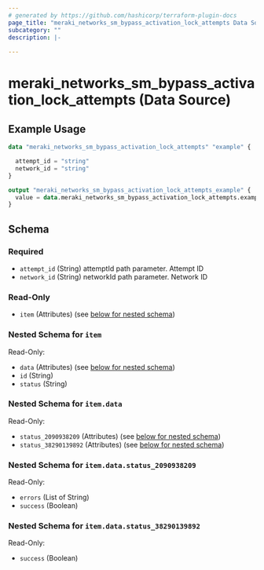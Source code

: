 ```yaml
---
# generated by https://github.com/hashicorp/terraform-plugin-docs
page_title: "meraki_networks_sm_bypass_activation_lock_attempts Data Source - terraform-provider-meraki"
subcategory: ""
description: |-
  
---
```


# meraki_networks_sm_bypass_activation_lock_attempts (Data Source)



## Example Usage

```terraform
data "meraki_networks_sm_bypass_activation_lock_attempts" "example" {

  attempt_id = "string"
  network_id = "string"
}

output "meraki_networks_sm_bypass_activation_lock_attempts_example" {
  value = data.meraki_networks_sm_bypass_activation_lock_attempts.example.item
}
```

<!-- schema generated by tfplugindocs -->
## Schema

### Required

- `attempt_id` (String) attemptId path parameter. Attempt ID
- `network_id` (String) networkId path parameter. Network ID

### Read-Only

- `item` (Attributes) (see [below for nested schema](#nestedatt--item))

<a id="nestedatt--item"></a>
### Nested Schema for `item`

Read-Only:

- `data` (Attributes) (see [below for nested schema](#nestedatt--item--data))
- `id` (String)
- `status` (String)

<a id="nestedatt--item--data"></a>
### Nested Schema for `item.data`

Read-Only:

- `status_2090938209` (Attributes) (see [below for nested schema](#nestedatt--item--data--status_2090938209))
- `status_38290139892` (Attributes) (see [below for nested schema](#nestedatt--item--data--status_38290139892))

<a id="nestedatt--item--data--status_2090938209"></a>
### Nested Schema for `item.data.status_2090938209`

Read-Only:

- `errors` (List of String)
- `success` (Boolean)


<a id="nestedatt--item--data--status_38290139892"></a>
### Nested Schema for `item.data.status_38290139892`

Read-Only:

- `success` (Boolean)
